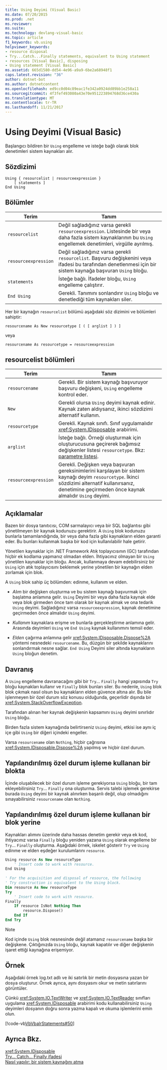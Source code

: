 ```yaml
---
title: Using Deyimi (Visual Basic)
ms.date: 07/20/2015
ms.prod: .net
ms.reviewer: 
ms.suite: 
ms.technology: devlang-visual-basic
ms.topic: article
f1_keywords: vb.using
helpviewer_keywords:
- resource disposal
- Try...Catch...Finally statements, equivalent to Using statement
- resources [Visual Basic], disposing
- Using statement [Visual Basic]
ms.assetid: 665d1580-dd54-4e96-a9a9-6be2a68948f1
caps.latest.revision: "36"
author: dotnet-bot
ms.author: dotnetcontent
ms.openlocfilehash: ed9cc0d04c89eac1fe342a0924dd89bb1e258a11
ms.sourcegitcommit: 4f3fef493080a43e70e951223894768d36ce430a
ms.translationtype: MT
ms.contentlocale: tr-TR
ms.lasthandoff: 11/21/2017
---
```

# <a name="using-statement-visual-basic"></a>Using Deyimi (Visual Basic)
Başlangıcı bildiren bir `Using` engelleme ve isteğe bağlı olarak blok denetimleri sistem kaynakları alır.  
  
## <a name="syntax"></a>Sözdizimi  
  
```  
Using { resourcelist | resourceexpression }  
    [ statements ]  
End Using  
```  
  
## <a name="parts"></a>Bölümler  
  
|Terim|Tanım|  
|---|---|  
|`resourcelist`|Değil sağladığınız varsa gerekli `resourceexpression`. Listesinde bir veya daha fazla sistem kaynaklarının bu `Using` engellemek denetimleri, virgülle ayrılmış.|  
|`resourceexpression`|Değil sağladığınız varsa gerekli `resourcelist`. Başvuru değişkenini veya ifadesi bu tarafından denetlenmesi için bir sistem kaynağa başvuran `Using` bloğu.|  
|`statements`|İsteğe bağlı. İfadeler bloğu, `Using` engelleme çalıştırır.|  
|`End Using`|Gerekli. Tanımını sonlandırır `Using` bloğu ve denetlediği tüm kaynakları siler.|  
  
 Her bir kaynağın `resourcelist` bölümü aşağıdaki söz dizimini ve bölümleri sahiptir:  
  
 `resourcename As New resourcetype [ ( [ arglist ] ) ]`  
  
 veya  
  
 `resourcename As resourcetype = resourceexpression`  
  
## <a name="resourcelist-parts"></a>resourcelist bölümleri  
  
|Terim|Tanım|  
|---|---|  
|`resourcename`|Gerekli. Bir sistem kaynağı başvuruyor başvuru değişkeni, `Using` engelleme kontrol eder.|  
|`New`|Gerekli olursa `Using` deyimi kaynak edinir. Kaynak zaten aldıysanız, ikinci sözdizimi alternatif kullanın.|  
|`resourcetype`|Gerekli. Kaynak sınıfı. Sınıf uygulamalıdır <xref:System.IDisposable> arabirimi.|  
|`arglist`|İsteğe bağlı. Örneği oluşturmak için oluşturucusuna geçirerek bağımsız değişkenler listesi `resourcetype`. Bkz: [parametre listesi](../../../visual-basic/language-reference/statements/parameter-list.md).|  
|`resourceexpression`|Gerekli. Değişken veya başvuran gereksinimlerini karşılayan bir sistem kaynağı deyim `resourcetype`. İkinci sözdizimi alternatif kullanırsanız, denetimine geçirmeden önce kaynak almalıdır `Using` deyimi.|  
  
## <a name="remarks"></a>Açıklamalar  
 Bazen bir dosya tanıtıcısı, COM sarmalayıcı veya bir SQL bağlantısı gibi yönetilmeyen bir kaynak kodunuzu gerektirir. A `Using` blok kodunuzu bunlarla tamamlandığında, bir veya daha fazla gibi kaynakların elden garanti eder. Bu bunları kullanmak başka bir kod için kullanılabilir hale getirir.  
  
 Yönetilen kaynaklar için .NET Framework Atık toplayıcısının (GC) tarafından hiçbir ek kodlama yapmanız olmadan elden. İhtiyacınız olmayan bir `Using` yönetilen kaynaklar için bloğu. Ancak, kullanmaya devam edebilirsiniz bir `Using` için atık toplayıcısını beklemek yerine yönetilen bir kaynağın elden zorlamak için blok.  
  
 A `Using` blok sahip üç bölümden: edinme, kullanım ve elden.  
  
-   *Alım* bir değişken oluşturma ve bu sistem kaynağı başvurmak için başlatma anlamına gelir. `Using` Deyimi bir veya daha fazla kaynak elde veya blok girmeden önce tam olarak bir kaynak almak ve ona tedarik `Using` deyimi. Sağladığınız varsa `resourceexpression`, kaynak denetimine geçirmeden önce almalıdır `Using` deyimi.  
  
-   *Kullanım* kaynaklara erişme ve bunlarla gerçekleştirme anlamına gelir. Arasında deyimleri `Using` ve `End Using` kaynak kullanımını temsil eder.  
  
-   *Elden* çağırma anlamına gelir <xref:System.IDisposable.Dispose%2A> yöntemi nesnedeki `resourcename`. Bu, düzgün bir şekilde kaynaklarını sonlandırmak nesne sağlar. `End Using` Deyimi siler altında kaynakların `Using` bloğun denetim.  
  
## <a name="behavior"></a>Davranış  
 A `Using` engelleme davranacağını gibi bir `Try`... `Finally` hangi yapısında `Try` bloğu kaynakları kullanır ve `Finally` blok bunları siler. Bu nedenle, `Using` blok blok çıkmak nasıl olsun bu kaynakların elden güvence altına alır. Bu bile işlenmeyen bir özel durum söz konusu olduğunda, geçerlidir dışında bir <xref:System.StackOverflowException>.  
  
 Tarafından alınan her kaynak değişkenin kapsamını `Using` deyimi sınırlıdır `Using` bloğu.  
  
 Birden fazla sistem kaynağında belirtirseniz `Using` deyimi, etkisi ise aynı iç içe gibi `Using` bir diğeri içindeki engeller.  
  
 Varsa `resourcename` olan `Nothing`, hiçbir çağrısına <xref:System.IDisposable.Dispose%2A> yapılmış ve hiçbir özel durum.  
  
## <a name="structured-exception-handling-within-a-using-block"></a>Yapılandırılmış özel durum işleme kullanan bir blokta  
 İçinde oluşabilecek bir özel durum işleme gerekiyorsa `Using` bloğu, bir tam ekleyebilirsiniz `Try`... `Finally` ona oluşturma. Servis talebi işlemek gerekirse burada `Using` deyimi bir kaynak alınırken başarılı değil, olup olmadığını sınayabilirsiniz `resourcename` olan `Nothing`.  
  
## <a name="structured-exception-handling-instead-of-a-using-block"></a>Yapılandırılmış özel durum işleme kullanan bir blok yerine  
 Kaynakları alımını üzerinde daha hassas denetim gerekir veya ek kod, ihtiyacınız varsa `Finally` bloğu yeniden yazana `Using` olarak engelleme bir `Try`... `Finally` oluşturma. Aşağıdaki örnek, iskelet gösterir `Try` ve `Using` edinme ve elden eşdeğer kurulumlarını `resource`.  
  
```vb  
Using resource As New resourceType   
    ' Insert code to work with resource.  
End Using  
  
' For the acquisition and disposal of resource, the following  
' Try construction is equivalent to the Using block.  
Dim resource As New resourceType  
Try   
    ' Insert code to work with resource.  
Finally   
    If resource IsNot Nothing Then  
        resource.Dispose()   
    End If  
End Try   
```  
  
> [!NOTE]
>  Kod içinde `Using` blok nesnesinde değil atamanız `resourcename` başka bir değişkene. Çıktığınızda `Using` bloğu, kaynak kapatılır ve diğer değişkenin işaret ettiği kaynağına erişemiyor.  
  
## <a name="example"></a>Örnek  
 Aşağıdaki örnek log.txt adlı ve iki satırlık bir metin dosyasına yazan bir dosya oluşturur. Örnek ayrıca, aynı dosyasını okur ve metin satırlarını görüntüler.  
  
 Çünkü <xref:System.IO.TextWriter> ve <xref:System.IO.TextReader> sınıfları uygulama <xref:System.IDisposable> arabirimi kodu kullanabilirsiniz `Using` deyimleri dosyanın doğru sonra yazma kapalı ve okuma işlemlerini emin olun.  
  
 [!code-vb[VbVbalrStatements#50](../../../visual-basic/language-reference/error-messages/codesnippet/VisualBasic/using-statement_1.vb)]  
  
## <a name="see-also"></a>Ayrıca Bkz.  
 <xref:System.IDisposable>  
 [Try... Catch... Finally ifadesi](../../../visual-basic/language-reference/statements/try-catch-finally-statement.md)  
 [Nasıl yapılır: bir sistem kaynağını atma](../../../visual-basic/programming-guide/language-features/control-flow/how-to-dispose-of-a-system-resource.md)

